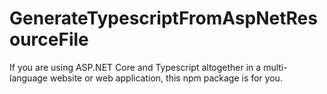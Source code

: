 # GenerateTypescriptFromAspNetResourceFile
If you are using ASP.NET Core and Typescript altogether in a multi-language website or web application, this npm package is for you.
